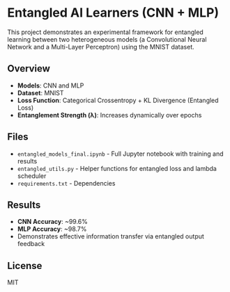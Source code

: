 # Entangled AI Learners (CNN + MLP)

This project demonstrates an experimental framework for entangled learning between two heterogeneous models (a Convolutional Neural Network and a Multi-Layer Perceptron) using the MNIST dataset.

## Overview

- **Models**: CNN and MLP
- **Dataset**: MNIST
- **Loss Function**: Categorical Crossentropy + KL Divergence (Entangled Loss)
- **Entanglement Strength (λ)**: Increases dynamically over epochs

## Files

- `entangled_models_final.ipynb` - Full Jupyter notebook with training and results
- `entangled_utils.py` - Helper functions for entangled loss and lambda scheduler
- `requirements.txt` - Dependencies

## Results

- **CNN Accuracy**: ~99.6%
- **MLP Accuracy**: ~98.7%
- Demonstrates effective information transfer via entangled output feedback

## License

MIT


